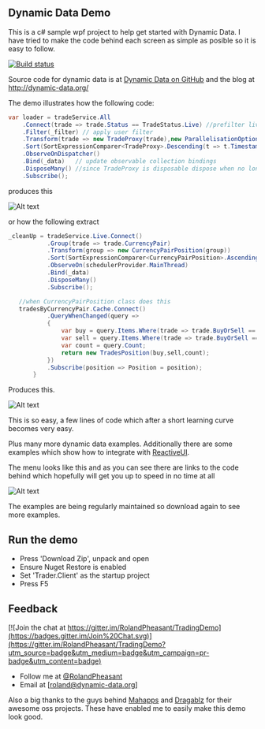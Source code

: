 ## Dynamic Data Demo

This is a c# sample wpf project to help get started with Dynamic Data.  I have tried to make the code behind each screen as simple as posible so it is easy to follow.

[![Build status](https://ci.appveyor.com/api/projects/status/axcp2ktriyix9blt/branch/master?svg=true)](https://ci.appveyor.com/project/RolandPheasant/Dynamic.Trader/branch/master)

Source code for dynamic data is at [Dynamic Data on GitHub](https://github.com/RolandPheasant/DynamicData) and the blog at http://dynamic-data.org/

The demo illustrates how the following code:

```csharp
var loader = tradeService.All
    .Connect(trade => trade.Status == TradeStatus.Live) //prefilter live trades only
    .Filter(_filter) // apply user filter
    .Transform(trade => new TradeProxy(trade),new ParallelisationOptions(ParallelType.Ordered,5))
    .Sort(SortExpressionComparer<TradeProxy>.Descending(t => t.Timestamp),SortOptimisations.ComparesImmutableValuesOnly)
    .ObserveOnDispatcher()
    .Bind(_data)   // update observable collection bindings
    .DisposeMany() //since TradeProxy is disposable dispose when no longer required
    .Subscribe();
``` 
 produces this
 
![Alt text](https://github.com/RolandPheasant/TradingDemo/blob/master/Images/LiveTrades.gif "Sample Screen Shot")

or how the following extract

 ```csharp  
 _cleanUp = tradeService.Live.Connect()
            .Group(trade => trade.CurrencyPair)
            .Transform(group => new CurrencyPairPosition(group))
            .Sort(SortExpressionComparer<CurrencyPairPosition>.Ascending(t => t.CurrencyPair))
            .ObserveOn(schedulerProvider.MainThread)
            .Bind(_data)
            .DisposeMany()
            .Subscribe();

	//when CurrencyPairPosition class does this
	tradesByCurrencyPair.Cache.Connect()
			.QueryWhenChanged(query =>
			{
				var buy = query.Items.Where(trade => trade.BuyOrSell == BuyOrSell.Buy).Sum(trade=>trade.Amount);
				var sell = query.Items.Where(trade => trade.BuyOrSell == BuyOrSell.Sell).Sum(trade => trade.Amount);
				var count = query.Count;
				return new TradesPosition(buy,sell,count);
			})
			.Subscribe(position => Position = position);
        }
```
Produces this.

![Alt text](https://github.com/RolandPheasant/TradingDemo/blob/master/Images/Positions.gif "Positions View")

This is so easy, a few lines of code which after a short learning curve becomes very easy.

Plus many more dynamic data examples. Additionally there are some examples which show how to integrate with [ReactiveUI](https://github.com/reactiveui/ReactiveUI). 

The menu looks like this and as you can see there are links to the code behind which hopefully will get you up to speed in no time at all

![Alt text](https://github.com/RolandPheasant/TradingDemo/blob/master/Images/Menu.gif "Menu with links")

The examples are being regularly maintained so download again to see more examples.

## Run the demo

- Press 'Download Zip', unpack and open
- Ensure Nuget Restore is enabled
- Set 'Trader.Client' as the startup project
- Press F5

## Feedback

[![Join the chat at https://gitter.im/RolandPheasant/TradingDemo](https://badges.gitter.im/Join%20Chat.svg)](https://gitter.im/RolandPheasant/TradingDemo?utm_source=badge&utm_medium=badge&utm_campaign=pr-badge&utm_content=badge)
 - Follow me at [@RolandPheasant](https://twitter.com/RolandPheasant) 
 - Email at [roland@dynamic-data.org]
  
Also a big thanks to the guys behind [Mahapps](https://github.com/MahApps/MahApps.Metro) and [Dragablz](https://github.com/ButchersBoy/Dragablz) for their awesome oss projects. These have enabled me to easily make this demo look good. 








